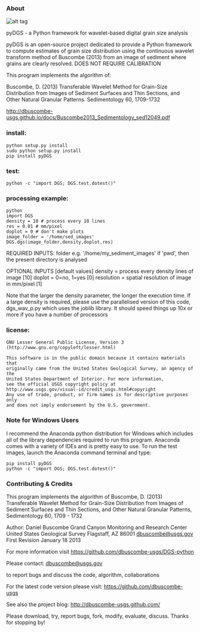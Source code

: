 ### About

![alt tag](http://dbuscombe-usgs.github.io/figs/2013-02-24-dgs/nicegrains1.jpg)

pyDGS - a Python framework for wavelet-based digital grain size analysis

pyDGS is an open-source project dedicated to provide a Python framework to compute estimates of grain size distribution  using the continuous wavelet transform method of Buscombe (2013) from an image of sediment where grains are clearly resolved. DOES NOT REQUIRE CALIBRATION

This program implements the algorithm of:

Buscombe, D. (2013) Transferable Wavelet Method for Grain-Size Distribution from Images of Sediment Surfaces and Thin Sections, and Other Natural Granular Patterns. Sedimentology 60, 1709-1732

http://dbuscombe-usgs.github.io/docs/Buscombe2013_Sedimentology_sed12049.pdf

### install:
    python setup.py install
    sudo python setup.py install
    pip install pyDGS
    
### test:
    python -c "import DGS; DGS.test.dotest()"

### processing example:
    python
    import DGS
    density = 10 # process every 10 lines
    res = 0.01 # mm/pixel
    doplot = 0 # don't make plots
    image_folder = '/home/sed_images'
    DGS.dgs(image_folder,density,doplot,res)

 REQUIRED INPUTS:
 folder e.g. '/home/my_sediment_images'
 if 'pwd', then the present directory is analysed

 OPTIONAL INPUTS [default values]
 density = process every density lines of image [10]
 doplot = 0=no, 1=yes [0]
 resolution = spatial resolution of image in mm/pixel [1]

Note that the larger the density parameter, the longer the execution time. If a large density is required, please use the parallelised version of this code, dgs_wav_p.py which uses the joblib library. It should speed things up 10x or more if you have a number of processors 

### license:
    GNU Lesser General Public License, Version 3
    (http://www.gnu.org/copyleft/lesser.html)
    
    This software is in the public domain because it contains materials that
    originally came from the United States Geological Survey, an agency of the
    United States Department of Interior. For more information, 
    see the official USGS copyright policy at
    http://www.usgs.gov/visual-id/credit_usgs.html#copyright
    Any use of trade, product, or firm names is for descriptive purposes only 
    and does not imply endorsement by the U.S. government.
    
### Note for Windows Users

I recommend the Anaconda python distribution for Windows which includes all of the library dependencies required to run this program. Anaconda comes with a variety of IDEs and is pretty easy to use. To run the test images, launch the Anaconda command terminal and type:

```
pip install pyDGS
python -c "import DGS; DGS.test.dotest()"
```

### Contributing & Credits

This program implements the algorithm of 
Buscombe, D. (2013) Transferable Wavelet Method for Grain-Size Distribution from Images of Sediment Surfaces and Thin Sections, and Other Natural Granular Patterns, Sedimentology 60, 1709 - 1732

 Author:  Daniel Buscombe
           Grand Canyon Monitoring and Research Center
           United States Geological Survey
           Flagstaff, AZ 86001
           dbuscombe@usgs.gov
 First Revision January 18 2013

For more information visit https://github.com/dbuscombe-usgs/DGS-python

Please contact:
dbuscombe@usgs.gov

to report bugs and discuss the code, algorithm, collaborations

For the latest code version please visit:
https://github.com/dbuscombe-usgs

See also the project blog: 
http://dbuscombe-usgs.github.com/

Please download, try, report bugs, fork, modify, evaluate, discuss. Thanks for stopping by!
